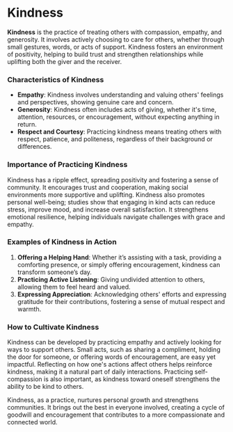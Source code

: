 # Kindness

**Kindness** is the practice of treating others with compassion, empathy, and generosity. It involves actively choosing to care for others, whether through small gestures, words, or acts of support. Kindness fosters an environment of positivity, helping to build trust and strengthen relationships while uplifting both the giver and the receiver.

### Characteristics of Kindness

- **Empathy**: Kindness involves understanding and valuing others' feelings and perspectives, showing genuine care and concern.
- **Generosity**: Kindness often includes acts of giving, whether it's time, attention, resources, or encouragement, without expecting anything in return.
- **Respect and Courtesy**: Practicing kindness means treating others with respect, patience, and politeness, regardless of their background or differences.

### Importance of Practicing Kindness

Kindness has a ripple effect, spreading positivity and fostering a sense of community. It encourages trust and cooperation, making social environments more supportive and uplifting. Kindness also promotes personal well-being; studies show that engaging in kind acts can reduce stress, improve mood, and increase overall satisfaction. It strengthens emotional resilience, helping individuals navigate challenges with grace and empathy.

### Examples of Kindness in Action

1. **Offering a Helping Hand**: Whether it’s assisting with a task, providing a comforting presence, or simply offering encouragement, kindness can transform someone’s day.
2. **Practicing Active Listening**: Giving undivided attention to others, allowing them to feel heard and valued.
3. **Expressing Appreciation**: Acknowledging others' efforts and expressing gratitude for their contributions, fostering a sense of mutual respect and warmth.

### How to Cultivate Kindness

Kindness can be developed by practicing empathy and actively looking for ways to support others. Small acts, such as sharing a compliment, holding the door for someone, or offering words of encouragement, are easy yet impactful. Reflecting on how one's actions affect others helps reinforce kindness, making it a natural part of daily interactions. Practicing self-compassion is also important, as kindness toward oneself strengthens the ability to be kind to others.

Kindness, as a practice, nurtures personal growth and strengthens communities. It brings out the best in everyone involved, creating a cycle of goodwill and encouragement that contributes to a more compassionate and connected world.